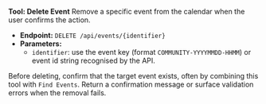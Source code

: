 ﻿**Tool: Delete Event**
Remove a specific event from the calendar when the user confirms the action.

- **Endpoint:** `DELETE /api/events/{identifier}`
- **Parameters:**
  - `identifier`: use the event key (format `COMMUNITY-YYYYMMDD-HHMM`) or event id string recognised by the API.

Before deleting, confirm that the target event exists, often by combining this tool with `Find Events`.
Return a confirmation message or surface validation errors when the removal fails.
